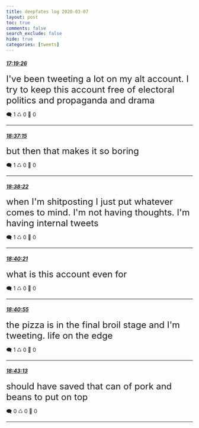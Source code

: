 ```yaml
---
title: deepfates log 2020-03-07
layout: post
toc: true
comments: false
search_exclude: false
hide: true
categories: [tweets]
---
```



#### <a href = "https://twitter.com/deepfates/status/1236446393750794241">*17:19:26*</a>

<font size="5">I've been tweeting a lot on my alt account. I try to keep this account free of electoral politics and propaganda and drama</font>



🗨️ 1 ♺ 0 🤍  0   

---
    
#### <a href = "https://twitter.com/deepfates/status/1236465975454617600">*18:37:15*</a>

<font size="5">but then that makes it so boring</font>



🗨️ 1 ♺ 0 🤍  0   

---
    
#### <a href = "https://twitter.com/deepfates/status/1236466255109877760">*18:38:22*</a>

<font size="5">when I'm shitposting I just put whatever comes to mind. I'm not having thoughts. I'm having internal tweets</font>



🗨️ 1 ♺ 0 🤍  0   

---
    
#### <a href = "https://twitter.com/deepfates/status/1236466753598681088">*18:40:21*</a>

<font size="5">what is this account even for</font>



🗨️ 1 ♺ 0 🤍  0   

---
    
#### <a href = "https://twitter.com/deepfates/status/1236466896364433410">*18:40:55*</a>

<font size="5">the pizza is in the final broil stage and I'm tweeting. life on the edge</font>



🗨️ 1 ♺ 0 🤍  0   

---
    
#### <a href = "https://twitter.com/deepfates/status/1236467474628894721">*18:43:13*</a>

<font size="5">should have saved that can of pork and beans to put on top</font>



🗨️ 0 ♺ 0 🤍  0   

---
    
            


